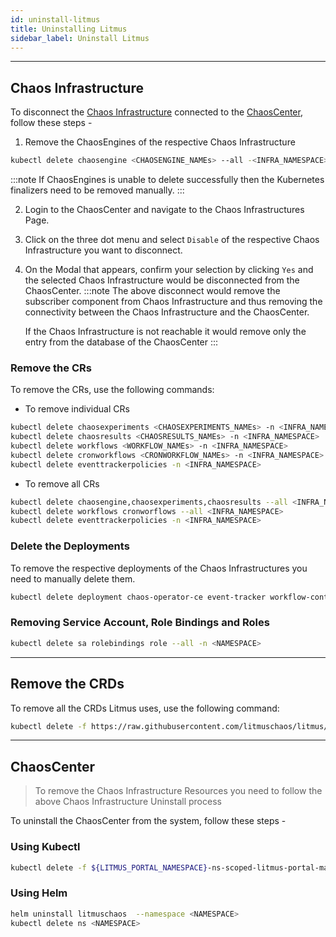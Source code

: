 ```yaml
---
id: uninstall-litmus
title: Uninstalling Litmus
sidebar_label: Uninstall Litmus
---
```


---

## Chaos Infrastructure

To disconnect the [Chaos Infrastructure](../getting-started/resources.md#chaosagents) connected to the [ChaosCenter](../getting-started/resources.md#chaoscenter), follow these steps -

1. Remove the ChaosEngines of the respective Chaos Infrastructure

```bash
kubectl delete chaosengine <CHAOSENGINE_NAMEs> --all -<INFRA_NAMESPACE>
```

:::note
If ChaosEngines is unable to delete successfully then the Kubernetes finalizers need to be removed manually.
:::

2. Login to the ChaosCenter and navigate to the Chaos Infrastructures Page.
3. Click on the three dot menu and select `Disable` of the respective Chaos Infrastructure you want to disconnect.
4. On the Modal that appears, confirm your selection by clicking `Yes` and the selected Chaos Infrastructure would be disconnected from the ChaosCenter.
   :::note
   The above disconnect would remove the subscriber component from Chaos Infrastructure and thus removing the connectivity between the Chaos Infrastructure and the ChaosCenter.

   If the Chaos Infrastructure is not reachable it would remove only the entry from the database of the ChaosCenter
   :::

### Remove the CRs

To remove the CRs, use the following commands:

- To remove individual CRs

```bash
kubectl delete chaosexperiments <CHAOSEXPERIMENTS_NAMEs> -n <INFRA_NAMESPACE>
kubectl delete chaosresults <CHAOSRESULTS_NAMEs> -n <INFRA_NAMESPACE>
kubectl delete workflows <WORKFLOW_NAMEs> -n <INFRA_NAMESPACE>
kubectl delete cronworkflows <CRONWORKFLOW_NAMEs> -n <INFRA_NAMESPACE>
kubectl delete eventtrackerpolicies -n <INFRA_NAMESPACE>
```

- To remove all CRs

```bash
kubectl delete chaosengine,chaosexperiments,chaosresults --all <INFRA_NAMESPACE>
kubectl delete workflows cronworflows --all <INFRA_NAMESPACE>
kubectl delete eventtrackerpolicies -n <INFRA_NAMESPACE>
```

### Delete the Deployments

To remove the respective deployments of the Chaos Infrastructures you need to manually delete them.

```bash
kubectl delete deployment chaos-operator-ce event-tracker workflow-controller chaos-exporter -n <INFRA_NAMESPACE>
```

### Removing Service Account, Role Bindings and Roles

```bash
kubectl delete sa rolebindings role --all -n <NAMESPACE>
```

---

## Remove the CRDs

To remove all the CRDs Litmus uses, use the following command:

```bash
kubectl delete -f https://raw.githubusercontent.com/litmuschaos/litmus/3.16.0/chaoscenter/manifests/litmus-portal-crds.yml
```

---

## ChaosCenter

> To remove the Chaos Infrastructure Resources you need to follow the above Chaos Infrastructure Uninstall process

To uninstall the ChaosCenter from the system, follow these steps -

### Using Kubectl

```bash
kubectl delete -f ${LITMUS_PORTAL_NAMESPACE}-ns-scoped-litmus-portal-manifest.yml -n ${LITMUS_PORTAL_NAMESPACE}
```

### Using Helm

```bash
helm uninstall litmuschaos  --namespace <NAMESPACE>
kubectl delete ns <NAMESPACE>
```
